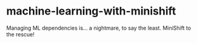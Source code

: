 # machine-learning-with-minishift
Managing ML dependencies is... a nightmare, to say the least. MiniShift to the rescue!
